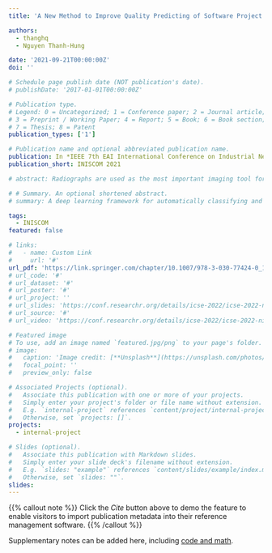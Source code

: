```yaml
---
title: 'A New Method to Improve Quality Predicting of Software Project Completion Level'

authors:
  - thanghq
  - Nguyen Thanh-Hung

date: '2021-09-21T00:00:00Z'
doi: ''

# Schedule page publish date (NOT publication's date).
# publishDate: '2017-01-01T00:00:00Z'

# Publication type.
# Legend: 0 = Uncategorized; 1 = Conference paper; 2 = Journal article;
# 3 = Preprint / Working Paper; 4 = Report; 5 = Book; 6 = Book section;
# 7 = Thesis; 8 = Patent
publication_types: ['1']

# Publication name and optional abbreviated publication name.
publication: In *IEEE 7th EAI International Conference on Industrial Networks and Intelligent Systems*
publication_short: INISCOM 2021

# abstract: Radiographs are used as the most important imaging tool for identifying spine anomalies in clinical practice. The evaluation of spinal bone lesions, however, is a challenging task for radiologists. This work aims at developing and evaluating a deep learning-based framework, named VinDr-SpineXR, for the classification and localization of abnormalities from spine X-rays. First, we build a large dataset, comprising 10,468 spine X-ray images from 5,000 studies, each of which is manually annotated by an experienced radiologist with bounding boxes around abnormal findings in 13 categories. Using this dataset, we then train a deep learning classifier to determine whether a spine scan is abnormal and a detector to localize 7 crucial findings amongst the total 13. The VinDr-SpineXR is evaluated on a test set of 2,078 images from 1,000 studies, which is kept separate from the training set. It demonstrates an area under the receiver operating characteristic curve (AUROC) of 88.61% (95% CI 87.19%, 90.02%) for the image-level classification task and a mean average precision (mAP@0.5) of 33.56% for the lesion-level localization task. These results serve as a proof of concept and set a baseline for future research in this direction. To encourage advances, the dataset, codes, and trained deep learning models are made publicly available.

# # Summary. An optional shortened abstract.
# summary: A deep learning framework for automatically classifying and localizing abnormalities on spine X-rays. 

tags:
  - INISCOM
featured: false

# links:
#   - name: Custom Link
#     url: '#'
url_pdf: 'https://link.springer.com/chapter/10.1007/978-3-030-77424-0_17'
# url_code: '#'
# url_dataset: '#'
# url_poster: '#'
# url_project: ''
# url_slides: 'https://conf.researchr.org/details/icse-2022/icse-2022-nier---new-ideas-and-emerging-results/10/Toward-the-Analysis-of-Graph-Neural-Network'
# url_source: '#'
# url_video: 'https://conf.researchr.org/details/icse-2022/icse-2022-nier---new-ideas-and-emerging-results/10/Toward-the-Analysis-of-Graph-Neural-Network'

# Featured image
# To use, add an image named `featured.jpg/png` to your page's folder.
# image:
#   caption: 'Image credit: [**Unsplash**](https://unsplash.com/photos/pLCdAaMFLTE)'
#   focal_point: ''
#   preview_only: false

# Associated Projects (optional).
#   Associate this publication with one or more of your projects.
#   Simply enter your project's folder or file name without extension.
#   E.g. `internal-project` references `content/project/internal-project/index.md`.
#   Otherwise, set `projects: []`.
projects:
  - internal-project

# Slides (optional).
#   Associate this publication with Markdown slides.
#   Simply enter your slide deck's filename without extension.
#   E.g. `slides: "example"` references `content/slides/example/index.md`.
#   Otherwise, set `slides: ""`.
slides:
---
```


{{% callout note %}}
Click the _Cite_ button above to demo the feature to enable visitors to import publication metadata into their reference management software.
{{% /callout %}}

Supplementary notes can be added here, including [code and math](https://wowchemy.com/docs/content/writing-markdown-latex/).
